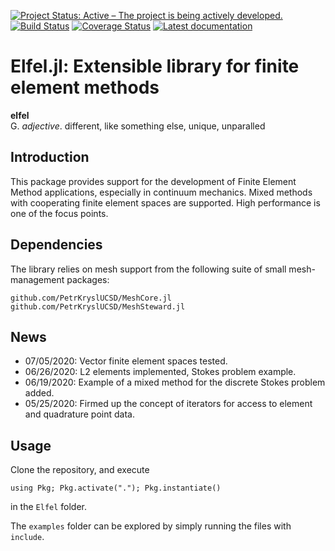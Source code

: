 [![Project Status: Active – The project is being actively developed.](http://www.repostatus.org/badges/latest/active.svg)](http://www.repostatus.org/#active)
[![Build Status](https://img.shields.io/travis/PetrKryslUCSD/Elfel.jl/master.svg?label=Linux+MacOSX+Windows)](https://travis-ci.org/PetrKryslUCSD/Elfel.jl)
[![Coverage Status](https://coveralls.io/repos/github/PetrKryslUCSD/Elfel.jl/badge.svg?branch=master)](https://coveralls.io/github/PetrKryslUCSD/Elfel.jl?branch=master)
[![Latest documentation](https://img.shields.io/badge/docs-latest-blue.svg)](https://petrkryslucsd.github.io/Elfel.jl/dev)

# Elfel.jl: Extensible library for finite element methods

**elfel**<br>
G. *adjective*. different, like something else, unique, unparalled

## Introduction

This package provides support for the development of Finite Element Method applications, especially in continuum mechanics. Mixed methods with cooperating finite element spaces are supported. High performance is one of the focus points.

## Dependencies

The library relies on mesh support from the following suite of small mesh-management packages:
```
github.com/PetrKryslUCSD/MeshCore.jl
github.com/PetrKryslUCSD/MeshSteward.jl     
```

## News

- 07/05/2020: Vector finite element spaces tested.
- 06/26/2020: L2 elements  implemented, Stokes problem example.
- 06/19/2020: Example of a mixed method for the discrete Stokes problem added.
- 05/25/2020: Firmed up the concept of iterators for access to element and quadrature point data.


## Usage

Clone the repository, and execute
```
using Pkg; Pkg.activate("."); Pkg.instantiate()
```
in the `Elfel` folder.

The `examples` folder can be explored by simply running the files with `include`.